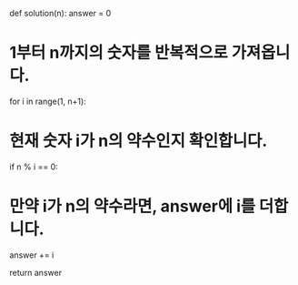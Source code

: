def solution(n):
 answer = 0
 # 1부터 n까지의 숫자를 반복적으로 가져옵니다.
 for i in range(1, n+1):
 # 현재 숫자 i가 n의 약수인지 확인합니다.
 if n % i == 0:
 # 만약 i가 n의 약수라면, answer에 i를 더합니다.
 answer += i

 return answer
